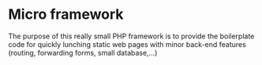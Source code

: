 # Micro framework

The purpose of this really small PHP framework is to provide the boilerplate code for quickly lunching static web pages with minor back-end features (routing, forwarding forms, small database,...)
